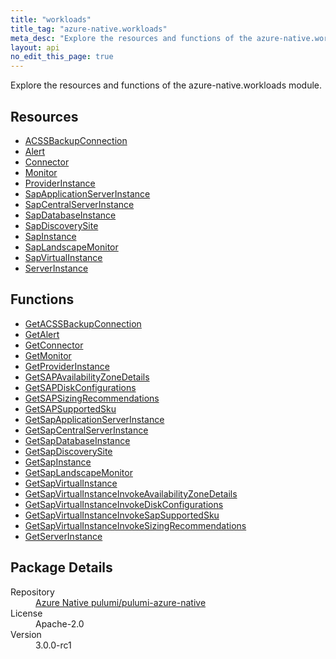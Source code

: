 ```yaml
---
title: "workloads"
title_tag: "azure-native.workloads"
meta_desc: "Explore the resources and functions of the azure-native.workloads module."
layout: api
no_edit_this_page: true
---
```


<!-- WARNING: this file was generated by Pulumi Docs Generator. -->
<!-- Do not edit by hand unless you're certain you know what you are doing! -->

Explore the resources and functions of the azure-native.workloads module.

<h2 id="resources">Resources</h2>
<ul class="api">
    <li><a href="acssbackupconnection/" title="ACSSBackupConnection">ACSSBackupConnection</a></li>
    <li><a href="alert/" title="Alert">Alert</a></li>
    <li><a href="connector/" title="Connector">Connector</a></li>
    <li><a href="monitor/" title="Monitor">Monitor</a></li>
    <li><a href="providerinstance/" title="ProviderInstance">ProviderInstance</a></li>
    <li><a href="sapapplicationserverinstance/" title="SapApplicationServerInstance">SapApplicationServerInstance</a></li>
    <li><a href="sapcentralserverinstance/" title="SapCentralServerInstance">SapCentralServerInstance</a></li>
    <li><a href="sapdatabaseinstance/" title="SapDatabaseInstance">SapDatabaseInstance</a></li>
    <li><a href="sapdiscoverysite/" title="SapDiscoverySite">SapDiscoverySite</a></li>
    <li><a href="sapinstance/" title="SapInstance">SapInstance</a></li>
    <li><a href="saplandscapemonitor/" title="SapLandscapeMonitor">SapLandscapeMonitor</a></li>
    <li><a href="sapvirtualinstance/" title="SapVirtualInstance">SapVirtualInstance</a></li>
    <li><a href="serverinstance/" title="ServerInstance">ServerInstance</a></li>
</ul>

<h2 id="functions">Functions</h2>
<ul class="api">
    <li><a href="getacssbackupconnection/" title="GetACSSBackupConnection">GetACSSBackupConnection</a></li>
    <li><a href="getalert/" title="GetAlert">GetAlert</a></li>
    <li><a href="getconnector/" title="GetConnector">GetConnector</a></li>
    <li><a href="getmonitor/" title="GetMonitor">GetMonitor</a></li>
    <li><a href="getproviderinstance/" title="GetProviderInstance">GetProviderInstance</a></li>
    <li><a href="getsapavailabilityzonedetails/" title="GetSAPAvailabilityZoneDetails">GetSAPAvailabilityZoneDetails</a></li>
    <li><a href="getsapdiskconfigurations/" title="GetSAPDiskConfigurations">GetSAPDiskConfigurations</a></li>
    <li><a href="getsapsizingrecommendations/" title="GetSAPSizingRecommendations">GetSAPSizingRecommendations</a></li>
    <li><a href="getsapsupportedsku/" title="GetSAPSupportedSku">GetSAPSupportedSku</a></li>
    <li><a href="getsapapplicationserverinstance/" title="GetSapApplicationServerInstance">GetSapApplicationServerInstance</a></li>
    <li><a href="getsapcentralserverinstance/" title="GetSapCentralServerInstance">GetSapCentralServerInstance</a></li>
    <li><a href="getsapdatabaseinstance/" title="GetSapDatabaseInstance">GetSapDatabaseInstance</a></li>
    <li><a href="getsapdiscoverysite/" title="GetSapDiscoverySite">GetSapDiscoverySite</a></li>
    <li><a href="getsapinstance/" title="GetSapInstance">GetSapInstance</a></li>
    <li><a href="getsaplandscapemonitor/" title="GetSapLandscapeMonitor">GetSapLandscapeMonitor</a></li>
    <li><a href="getsapvirtualinstance/" title="GetSapVirtualInstance">GetSapVirtualInstance</a></li>
    <li><a href="getsapvirtualinstanceinvokeavailabilityzonedetails/" title="GetSapVirtualInstanceInvokeAvailabilityZoneDetails">GetSapVirtualInstanceInvokeAvailabilityZoneDetails</a></li>
    <li><a href="getsapvirtualinstanceinvokediskconfigurations/" title="GetSapVirtualInstanceInvokeDiskConfigurations">GetSapVirtualInstanceInvokeDiskConfigurations</a></li>
    <li><a href="getsapvirtualinstanceinvokesapsupportedsku/" title="GetSapVirtualInstanceInvokeSapSupportedSku">GetSapVirtualInstanceInvokeSapSupportedSku</a></li>
    <li><a href="getsapvirtualinstanceinvokesizingrecommendations/" title="GetSapVirtualInstanceInvokeSizingRecommendations">GetSapVirtualInstanceInvokeSizingRecommendations</a></li>
    <li><a href="getserverinstance/" title="GetServerInstance">GetServerInstance</a></li>
</ul>

<h2 id="package-details">Package Details</h2>
<dl class="package-details">
	<dt>Repository</dt>
	<dd><a href="https://github.com/pulumi/pulumi-azure-native">Azure Native pulumi/pulumi-azure-native</a></dd>
	<dt>License</dt>
	<dd>Apache-2.0</dd>
	<dt>Version</dt>
	<dd>3.0.0-rc1</dd>
</dl>

